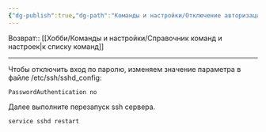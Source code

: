 ```yaml
---
{"dg-publish":true,"dg-path":"Команды и настройки/Отключение авторизации паролем в ssh.md","permalink":"/komandy-i-nastrojki/otklyuchenie-avtorizaczii-parolem-v-ssh/"}
---
```


Возврат:: [[Хобби/Команды и настройки/Справочник команд и настроек\|к списку команд]]

---
Чтобы отключить вход по паролю, изменяем значение параметра в файле /etc/ssh/sshd\_config:

```shell
PasswordAuthentication no
```

Далее выполните перезапуск ssh сервера.

```shell
service sshd restart
```
